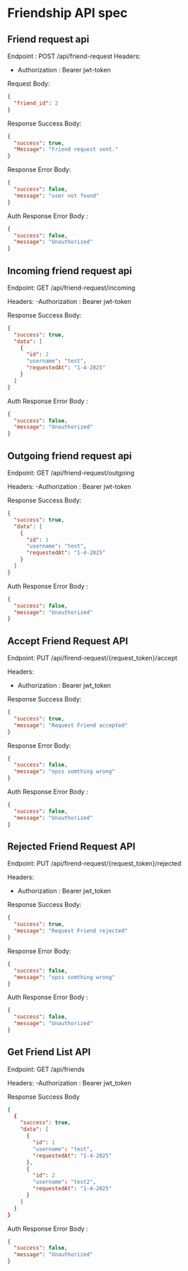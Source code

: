 # Friendship API spec

## Friend request api

Endpoint : POST /api/friend-request
Headers:

- Authorization : Bearer jwt-token

Request Body:

```json
{
  "friend_id": 2
}
```

Response Success Body:

```json
{
  "success": true,
  "Message": "Friend request sent."
}
```

Response Error Body:

```json
{
  "success": false,
  "message": "user not found"
}
```

Auth Response Error Body :

```json
{
  "success": false,
  "message": "Unauthorized"
}
```

## Incoming friend request api

Endpoint: GET /api/friend-request/incoming

Headers:
-Authorization : Bearer jwt-token

Response Success Body:

```json
{
  "success": true,
  "data": [
    {
      "id": 2
      "username": "test",
      "requestedAt": "1-4-2025"
    }
  ]
}
```

Auth Response Error Body :

```json
{
  "success": false,
  "message": "Unauthorized"
}
```

## Outgoing friend request api

Endpoint: GET /api/friend-request/outgoing

Headers:
-Authorization : Bearer jwt-token

Response Success Body:

```json
{
  "success": true,
  "data": [
    {
      "id": 1
      "username": "test",
      "requestedAt": "1-4-2025"
    }
  ]
}
```

Auth Response Error Body :

```json
{
  "success": false,
  "message": "Unauthorized"
}
```

## Accept Friend Request API

Endpoint: PUT /api/firend-request/{request_token}/accept

Headers:

- Authorization : Bearer jwt_token

Response Success Body:

```json
{
  "success": true,
  "message": "Request Friend accepted"
}
```

Response Error Body:

```json
{
  "success": false,
  "message": "opss somthing wrong"
}
```

Auth Response Error Body :

```json
{
  "success": false,
  "message": "Unauthorized"
}
```

## Rejected Friend Request API

Endpoint: PUT /api/firend-request/{request_token}/rejected

Headers:

- Authorization : Bearer jwt_token

Response Success Body:

```json
{
  "success": true,
  "message": "Request Friend rejected"
}
```

Response Error Body:

```json
{
  "success": false,
  "message": "opss somthing wrong"
}
```

Auth Response Error Body :

```json
{
  "success": false,
  "message": "Unauthorized"
}
```

## Get Friend List API

Endpoint: GET /api/friends

Headers:
-Authorization : Bearer jwt_token

Response Success Body

```json
{
  {
    "success": true,
    "data": [
      {
        "id": 1
        "username": "test",
        "requestedAt": "1-4-2025"
      },
      {
        "id": 2
        "username": "test2",
        "requestedAt": "1-4-2025"
      }
    ]
  }
}
```

Auth Response Error Body :

```json
{
  "success": false,
  "message": "Unauthorized"
}
```
